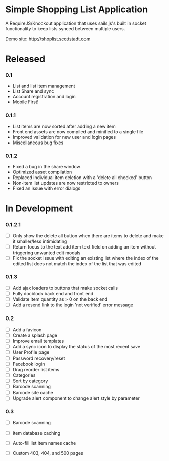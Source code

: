 Simple Shopping List Application
================================

A RequireJS/Knockout application that uses sails.js's built in socket functionality to keep lists synced between multiple users.

Demo site: http://shoplist.scottstadt.com

# Released

### 0.1

 - List and list item management
 - List Share and sync
 - Account registration and login
 - Mobile First!

### 0.1.1

 - List items are now sorted after adding a new item
 - Front end assets are now compiled and minified to a single file
 - Improved validation for new user and login pages
 - Miscellaneous bug fixes

### 0.1.2

 - Fixed a bug in the share window
 - Optimized asset compilation
 - Replaced individual item deletion with a 'delete all checked' button
 - Non-item list updates are now restricted to owners
 - Fixed an issue with error dialogs

# In Development

### 0.1.2.1

 - [ ] Only show the delete all button when there are items to delete and make it smaller/less intimidating
 - [ ] Return focus to the text add item text field on adding an item without triggering unwanted edit modals
 - [ ] Fix the socket issue with editing an existing list where the index of the edited list does not match the index of the list that was edited

### 0.1.3

 - [ ] Add ajax loaders to buttons that make socket calls
 - [ ] Fully docblock back end and front end
 - [ ] Validate item quantity as > 0 on the back end
 - [ ] Add a resend link to the login 'not verified' error message

### 0.2

 - [ ] Add a favicon
 - [ ] Create a splash page
 - [ ] Improve email templates
 - [ ] Add a sync icon to display the status of the most recent save
 - [ ] User Profile page
 - [ ] Password recovery/reset
 - [ ] Facebook login
 - [ ] Drag reorder list items
 - [ ] Categories
 - [ ] Sort by category
 - [ ] Barcode scanning
 - [ ] Barcode site cache
 - [ ] Upgrade alert component to change alert style by parameter

### 0.3

 - [ ] Barcode scanning
 - [ ] item database caching
 - [ ] Auto-fill list item names cache
 - [ ] Custom 403, 404, and 500 pages


